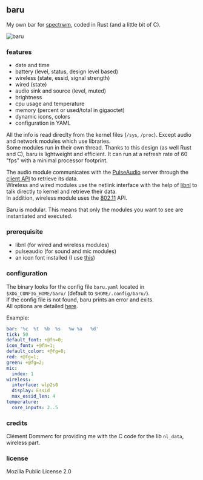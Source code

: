 ## baru

My own bar for [spectrwm](https://github.com/conformal/spectrwm), coded in Rust (and a little bit of C).

![baru](https://image.petitmur.beer/bar.png)

### features

* date and time
* battery (level, status, design level based)
* wireless (state, essid, signal strength)
* wired (state)
* audio sink and source (level, muted)
* brightness
* cpu usage and temperature
* memory (percent or used/total in gigaoctet)
* dynamic icons, colors
* configuration in YAML

All the info is read direclty from the kernel files (`/sys`, `/proc`). Except audio and network modules which use libraries.\
Some modules run in their own thread.
Thanks to this design (as well Rust and C), baru is lightweight and efficient. It can run at a refresh rate of 60 "fps" with a minimal processor footprint.

The audio module communicates with the [PulseAudio](https://www.freedesktop.org/wiki/Software/PulseAudio/) server through the [client API](https://freedesktop.org/software/pulseaudio/doxygen/) to retrieve its data.\
Wireless and wired modules use the netlink interface with the help of [libnl](https://www.infradead.org/~tgr/libnl/) to talk directly to kernel and retrieve their data.\
In addition, wireless module uses the [802.11](https://github.com/torvalds/linux/blob/master/include/uapi/linux/nl80211.h) API.

Baru is modular. This means that only the modules you want to see are instantiated and executed.

### prerequisite

- libnl (for wired and wireless modules)
- pulseaudio (for sound and mic modules)
- an icon font installed (I use [this](https://github.com/Templarian/MaterialDesign-Font))

### configuration

The binary looks for the config file `baru.yaml` located in `$XDG_CONFIG_HOME/baru/` (default to `$HOME/.config/baru/`).\
If the config file is not found, baru prints an error and exits.\
All options are detailed [here](https://github.com/doums/baru/blob/master/baru.yaml).

Example:
```yaml
bar: '%c  %t  %b  %s   %w %a   %d'
tick: 50
default_font: +@fn=0;
icon_font: +@fn=1;
default_color: +@fg=0;
red: +@fg=1;
green: +@fg=2;
mic:
  index: 1
wireless:
  interface: wlp2s0
  display: Essid
  max_essid_len: 4
temperature:
  core_inputs: 2..5
```

### credits

Clément Dommerc for providing me with the C code for the lib `nl_data`, wireless part.

### license
Mozilla Public License 2.0
